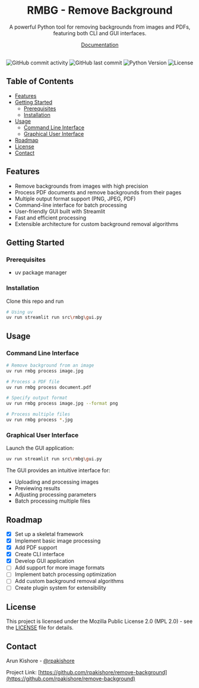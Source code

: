 <!--- Heading --->
<div align="center">
  <h1>RMBG - Remove Background</h1>
  <p>
    A powerful Python tool for removing backgrounds from images and PDFs, featuring both CLI and GUI interfaces.
  </p>
  <a href="https://rpakishore.github.io/remove-background">Documentation</a>
</div>
<br />

![GitHub commit activity](https://img.shields.io/github/commit-activity/m/rpakishore/remove-background)
![GitHub last commit](https://img.shields.io/github/last-commit/rpakishore/remove-background)
![Python Version](https://img.shields.io/badge/python-3.12%2B-blue)
![License](https://img.shields.io/badge/license-MPL%202.0-green)

<!-- Table of Contents -->
<h2>Table of Contents</h2>

- [Features](#features)
- [Getting Started](#getting-started)
  - [Prerequisites](#prerequisites)
  - [Installation](#installation)
- [Usage](#usage)
  - [Command Line Interface](#command-line-interface)
  - [Graphical User Interface](#graphical-user-interface)
- [Roadmap](#roadmap)
- [License](#license)
- [Contact](#contact)

<!-- Features -->
## Features

- Remove backgrounds from images with high precision
- Process PDF documents and remove backgrounds from their pages
- Multiple output format support (PNG, JPEG, PDF)
- Command-line interface for batch processing
- User-friendly GUI built with Streamlit
- Fast and efficient processing
- Extensible architecture for custom background removal algorithms

<!-- Getting Started -->
## Getting Started

### Prerequisites

- uv package manager

### Installation

Clone this repo and run

```bash
# Using uv
uv run streamlit run src\rmbg\gui.py
```

<!-- Usage -->
## Usage

### Command Line Interface

```bash
# Remove background from an image
uv run rmbg process image.jpg

# Process a PDF file
uv run rmbg process document.pdf

# Specify output format
uv run rmbg process image.jpg --format png

# Process multiple files
uv run rmbg process *.jpg
```

### Graphical User Interface

Launch the GUI application:

```bash
uv run streamlit run src\rmbg\gui.py
```

The GUI provides an intuitive interface for:
- Uploading and processing images
- Previewing results
- Adjusting processing parameters
- Batch processing multiple files

<!-- Roadmap -->
## Roadmap

- [x] Set up a skeletal framework
- [x] Implement basic image processing
- [x] Add PDF support
- [x] Create CLI interface
- [x] Develop GUI application
- [ ] Add support for more image formats
- [ ] Implement batch processing optimization
- [ ] Add custom background removal algorithms
- [ ] Create plugin system for extensibility

<!-- License -->
## License

This project is licensed under the Mozilla Public License 2.0 (MPL 2.0) - see the [LICENSE](/LICENSE) file for details.

<!-- Contact -->
## Contact

Arun Kishore - [@rpakishore](mailto:pypi@rpakishore.co.in)

Project Link: [https://github.com/rpakishore/remove-background](https://github.com/rpakishore/remove-background)
